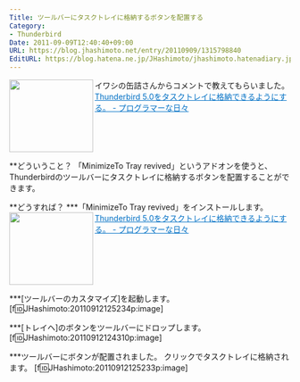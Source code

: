 ```yaml
---
Title: ツールバーにタスクトレイに格納するボタンを配置する
Category:
- Thunderbird
Date: 2011-09-09T12:40:40+09:00
URL: https://blog.jhashimoto.net/entry/20110909/1315798840
EditURL: https://blog.hatena.ne.jp/JHashimoto/jhashimoto.hatenadiary.jp/atom/entry/12921228815717257303
---
```


イワシの缶詰さんからコメントで教えてもらいました。
<a href="http://d.hatena.ne.jp/JHashimoto/20110627/1309339283" target="_blank" rel="nofollow"><img class="alignleft" align="left" border="0" src="http://capture.heartrails.com/150x130/shadow?http://d.hatena.ne.jp/JHashimoto/20110627/1309339283" alt="" width="150" height="130" /></a><a style="color:#0070C5;" href="http://d.hatena.ne.jp/JHashimoto/20110627/1309339283" target="_blank" rel="nofollow">Thunderbird 5.0をタスクトレイに格納できるようにする。 - プログラマーな日々</a><a href="http://b.hatena.ne.jp/entry/http://d.hatena.ne.jp/JHashimoto/20110627/1309339283" target="_blank"><img border="0" src="http://b.hatena.ne.jp/entry/image/http://d.hatena.ne.jp/JHashimoto/20110627/1309339283" alt="" /></a><br style="clear:both;" />

**どういうこと？
「MinimizeTo Tray revived」というアドオンを使うと、Thunderbirdのツールバーにタスクトレイに格納するボタンを配置することができます。

**どうすれば？
***「MinimizeTo Tray revived」をインストールします。
<a href="http://d.hatena.ne.jp/JHashimoto/20110627/1309339283" target="_blank" rel="nofollow"><img class="alignleft" align="left" border="0" src="http://capture.heartrails.com/150x130/shadow?http://d.hatena.ne.jp/JHashimoto/20110627/1309339283" alt="" width="150" height="130" /></a><a style="color:#0070C5;" href="http://d.hatena.ne.jp/JHashimoto/20110627/1309339283" target="_blank" rel="nofollow">Thunderbird 5.0をタスクトレイに格納できるようにする。 - プログラマーな日々</a><a href="http://b.hatena.ne.jp/entry/http://d.hatena.ne.jp/JHashimoto/20110627/1309339283" target="_blank"><img border="0" src="http://b.hatena.ne.jp/entry/image/http://d.hatena.ne.jp/JHashimoto/20110627/1309339283" alt="" /></a><br style="clear:both;" />

***[ツールバーのカスタマイズ]を起動します。
[f:id:JHashimoto:20110912125234p:image]

***[トレイヘ]のボタンをツールバーにドロップします。
[f:id:JHashimoto:20110912124310p:image]

***ツールバーにボタンが配置されました。
クリックでタスクトレイに格納されます。
[f:id:JHashimoto:20110912125233p:image]
